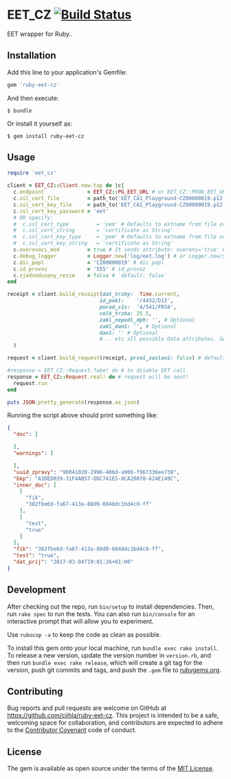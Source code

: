 # EET_CZ [![Build Status](https://travis-ci.org/ciihla/ruby-eet-cz.svg?branch=master)](https://travis-ci.org/ciihla/ruby-eet-cz)

EET wrapper for Ruby..

## Installation

Add this line to your application's Gemfile:

```ruby
gem 'ruby-eet-cz'
```

And then execute:

    $ bundle

Or install it yourself as:

    $ gem install ruby-eet-cz

## Usage

```ruby
require 'eet_cz'

client = EET_CZ::Client.new.tap do |c|
  c.endpoint              = EET_CZ::PG_EET_URL # or EET_CZ::PROD_EET_URL
  c.ssl_cert_file         = path_to('EET_CA1_Playground-CZ00000019.p12') # or 'pem' supported
  c.ssl_cert_key_file     = path_to('EET_CA1_Playground-CZ00000019.p12') # or 'pem'
  c.ssl_cert_key_password = 'eet'
  # OR specify:
  #  c.ssl_cert_type         = 'pem' # Defaults to extname from file or 'p12'
  #  c.ssl_cert_string       = 'certificate as String'
  #  c.ssl_cert_key_type     = 'pem' # Defaults to extname from file or 'p12'
  #  c.ssl_cert_key_string   = 'certificate as String'
  c.overovaci_mod         = true # It sends attribute: overeni='true' Or explicitly specify 'false'. `default: true`
  c.debug_logger          = Logger.new('log/eet.log') # or Logger.new($stdout) in tests?
  c.dic_popl              = 'CZ00000019' # dic_popl
  c.id_provoz             = '555' # id_provoz
  c.zjednoduseny_rezim    = false # `default: false`
end

receipt = client.build_receipt(dat_trzby:  Time.current,
                              id_pokl:    '/4432/D12',
                              porad_cis:  '4/541/FR34',
                              celk_trzba: 25.5,
                              zakl_nepodl_dph: '', # Optional
                              zakl_dan1: '', # Optional
                              dan1: '' # Optional
                              #... etc all possible Data attributes. See `EET_CZ::Receipt`
  )

request = client.build_request(receipt, prvni_zaslani: false) # default true

#response = EET_CZ::Request.fake! do # to disable EET call
response = EET_CZ::Request.real! do # request will be sent!
  request.run
end

puts JSON.pretty_generate(response.as_json)
```

Running the script above should print something like:

```JSON
{
  "doc": [

  ],
  "warnings": [

  ],
  "uuid_zpravy": "96041020-2996-406d-a90b-f967336ee738",
  "bkp": "A3DED039-31F4AB57-DDC741E5-8CA28070-624E149C",
  "inner_doc": [
    [
      "fik",
      "382fbe6d-fa67-413a-88d9-6048dc1bd4c0-ff"
    ],
    [
      "test",
      "true"
    ]
  ],
  "fik": "382fbe6d-fa67-413a-88d9-6048dc1bd4c0-ff",
  "test": "true",
  "dat_prij": "2017-03-04T19:01:26+01:00"
}
```

## Development

After checking out the repo, run `bin/setup` to install dependencies.
Then, run `rake spec` to run the tests.
You can also run `bin/console` for an interactive prompt that will allow you to experiment.

Use `rubocop -a` to keep the code as clean as possible.

To install this gem onto your local machine, run `bundle exec rake install`.
To release a new version, update the version number in `version.rb`, and then run `bundle exec rake release`, which will create a git tag for the version, push git commits and tags, and push the `.gem` file to [rubygems.org](https://rubygems.org).

## Contributing

Bug reports and pull requests are welcome on GitHub at https://github.com/ciihla/ruby-eet-cz. This project is intended to be a safe, welcoming space for collaboration, and contributors are expected to adhere to the [Contributor Covenant](http://contributor-covenant.org) code of conduct.


## License

The gem is available as open source under the terms of the [MIT License](http://opensource.org/licenses/MIT).
